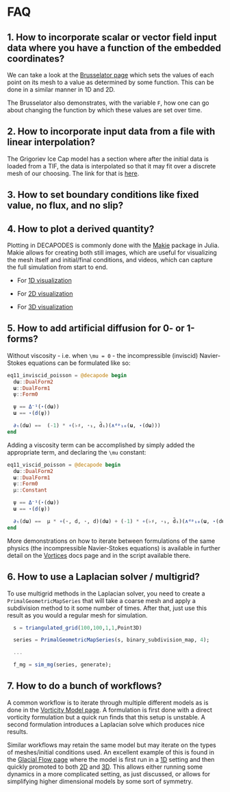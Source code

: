 # FAQ

## 1. How to incorporate scalar or vector field input data where you have a function of the embedded coordinates?

We can take a look at the [Brusselator page](../brussel/brussel.md#initial-data) which sets the values of each point on its mesh to a value as determined by some function. This can be done in a similar manner in 1D and 2D. 

The Brusselator also demonstrates, with the variable `F`, how one can go about changing the function by which these values are set over time.

## 2. How to incorporate input data from a file with linear interpolation?

The Grigoriev Ice Cap model has a section where after the initial data is loaded from a TIF, the data is interpolated so that it may fit over a discrete mesh of our choosing. The link for that is [here](../grigoriev/grigoriev.md#loading-a-scientific-dataset).

## 3. How to set boundary conditions like fixed value, no flux, and no slip?

## 4. How to plot a derived quantity?

Plotting in DECAPODES is commonly done with the [Makie](https://github.com/MakieOrg/Makie.jl) package in Julia. Makie allows for creating both still images, which are useful for visualizing the mesh itself and initial/final conditions, and videos, which can capture the full simulation from start to end.

- For [1D visualization](../ice_dynamics/ice_dynamics.md#visualize)

- For [2D visualization](../ice_dynamics/ice_dynamics.md#visualize-2d)

- For [3D visualization](../ice_dynamics/ice_dynamics.md#2-manifold-in-3d)


## 5. How to add artificial diffusion for 0- or 1-forms?

Without viscosity - i.e. when ``\mu = 0`` - the incompressible (inviscid) Navier-Stokes equations can be formulated like so:

```julia
eq11_inviscid_poisson = @decapode begin
  d𝐮::DualForm2
  𝐮::DualForm1
  ψ::Form0

  ψ == Δ⁻¹(⋆(d𝐮))
  𝐮 == ⋆(d(ψ))

  ∂ₜ(d𝐮) ==  (-1) * ∘(♭♯, ⋆₁, d̃₁)(∧ᵈᵖ₁₀(𝐮, ⋆(d𝐮)))
end
```

Adding a viscosity term can be accomplished by simply added the appropriate term, and declaring the ``\mu`` constant:

```julia
eq11_viscid_poisson = @decapode begin
  d𝐮::DualForm2
  𝐮::DualForm1
  ψ::Form0
  μ::Constant

  ψ == Δ⁻¹(⋆(d𝐮))
  𝐮 == ⋆(d(ψ))

  ∂ₜ(d𝐮) ==  μ * ∘(⋆, d, ⋆, d)(d𝐮) + (-1) * ∘(♭♯, ⋆₁, d̃₁)(∧ᵈᵖ₁₀(𝐮, ⋆(d𝐮)))
end
```

More demonstrations on how to iterate between formulations of the same physics (the incompressible Navier-Stokes equations) is available in further detail on the [Vortices](../navier_stokes/ns.md) docs page and in the script available there.

## 6. How to use a Laplacian solver / multigrid?

To use multigrid methods in the Laplacian solver, you need to create a `PrimalGeometricMapSeries` that will take a coarse mesh and apply a subdivision method to it some number of times. After that, just use this result as you would a regular mesh for simulation.

```julia
  s = triangulated_grid(100,100,1,1,Point3D)

  series = PrimalGeometricMapSeries(s, binary_subdivision_map, 4);

  ...

  f_mg = sim_mg(series, generate);
```

## 7. How to do a bunch of workflows?

A common workflow is to iterate through multiple different models as is done in the [Vorticity Model page](../navier_stokes/ns.md). A formulation is first done with a direct vorticity formulation but a quick run finds that this setup is unstable. A second formulation introduces a Laplacian solve which produces nice results.

Similar workflows may retain the same model but may iterate on the types of meshes/initial conditions used. An excellent example of this is found in the [Glacial Flow page](../ice_dynamics/ice_dynamics.md) where the model is first run in a [1D](../ice_dynamics/ice_dynamics.md#Define-a-mesh) setting and then quickly promoted to both [2D](../ice_dynamics/ice_dynamics.md#Define-our-mesh) and [3D](../ice_dynamics/ice_dynamics.md#2-Manifold-in-3D). This allows either running some dynamics in a more complicated setting, as just discussed, or allows for simplifying higher dimensional models by some sort of symmetry.
